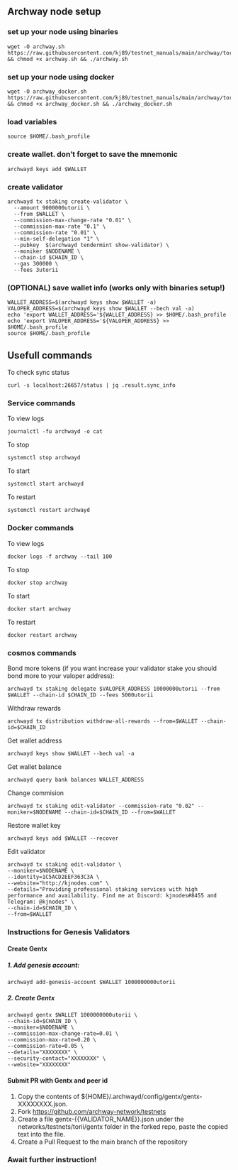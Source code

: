 ## Archway node setup

### set up your node using binaries
```
wget -O archway.sh https://raw.githubusercontent.com/kj89/testnet_manuals/main/archway/torii/archway.sh && chmod +x archway.sh && ./archway.sh
```

### set up your node using docker
```
wget -O archway_docker.sh https://raw.githubusercontent.com/kj89/testnet_manuals/main/archway/torii/archway_docker.sh && chmod +x archway_docker.sh && ./archway_docker.sh
```

### load variables
```
source $HOME/.bash_profile
```

### create wallet. don’t forget to save the mnemonic
```
archwayd keys add $WALLET
```

### create validator
```
archwayd tx staking create-validator \
  --amount 9000000utorii \
  --from $WALLET \
  --commission-max-change-rate "0.01" \
  --commission-max-rate "0.1" \
  --commission-rate "0.01" \
  --min-self-delegation "1" \
  --pubkey  $(archwayd tendermint show-validator) \
  --moniker $NODENAME \
  --chain-id $CHAIN_ID \
  --gas 300000 \
  --fees 3utorii
```

### (OPTIONAL) save wallet info (works only with binaries setup!)
```
WALLET_ADDRESS=$(archwayd keys show $WALLET -a)
VALOPER_ADDRESS=$(archwayd keys show $WALLET --bech val -a)
echo 'export WALLET_ADDRESS='${WALLET_ADDRESS} >> $HOME/.bash_profile
echo 'export VALOPER_ADDRESS='${VALOPER_ADDRESS} >> $HOME/.bash_profile
source $HOME/.bash_profile
```

## Usefull commands
To check sync status
```
curl -s localhost:26657/status | jq .result.sync_info
```

### Service commands
To view logs
```
journalctl -fu archwayd -o cat
```

To stop
```
systemctl stop archwayd
```

To start
```
systemctl start archwayd
```

To restart
```
systemctl restart archwayd
```

### Docker commands
To view logs
```
docker logs -f archway --tail 100
```

To stop
```
docker stop archway
```

To start
```
docker start archway
```

To restart
```
docker restart archway
```

### cosmos commands
Bond more tokens (if you want increase your validator stake you should bond more to your valoper address):
```
archwayd tx staking delegate $VALOPER_ADDRESS 10000000utorii --from $WALLET --chain-id $CHAIN_ID --fees 5000utorii
```

Withdraw rewards
```
archwayd tx distribution withdraw-all-rewards --from=$WALLET --chain-id=$CHAIN_ID
```

Get wallet address
```
archwayd keys show $WALLET --bech val -a
```

Get wallet balance
```
archwayd query bank balances WALLET_ADDRESS
```

Change commision
```
archwayd tx staking edit-validator --commission-rate "0.02" --moniker=$NODENAME --chain-id=$CHAIN_ID --from=$WALLET
```

Restore wallet key
```
archwayd keys add $WALLET --recover
```

Edit validator
```
archwayd tx staking edit-validator \
--moniker=$NODENAME \
--identity=1C5ACD2EEF363C3A \
--website="http://kjnodes.com" \
--details="Providing professional staking services with high performance and availability. Find me at Discord: kjnodes#8455 and Telegram: @kjnodes" \
--chain-id=$CHAIN_ID \
--from=$WALLET
```

### Instructions for Genesis Validators

#### Create Gentx

##### 1. Add genesis account:
```
archwayd add-genesis-account $WALLET 1000000000utorii
```

##### 2. Create Gentx
```
archwayd gentx $WALLET 1000000000utorii \
--chain-id=$CHAIN_ID \
--moniker=$NODENAME \
--commission-max-change-rate=0.01 \
--commission-max-rate=0.20 \
--commission-rate=0.05 \
--details="XXXXXXXX" \
--security-contact="XXXXXXXX" \
--website="XXXXXXXX"
```

#### Submit PR with Gentx and peer id
1. Copy the contents of ${HOME}/.archwayd/config/gentx/gentx-XXXXXXXX.json.
2. Fork https://github.com/archway-network/testnets
3. Create a file gentx-{{VALIDATOR_NAME}}.json under the networks/testnets/torii/gentx folder in the forked repo, paste the copied text into the file.
4. Create a Pull Request to the main branch of the repository

### Await further instruction!
